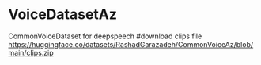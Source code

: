 # VoiceDatasetAz
CommonVoiceDataset for deepspeech
#download clips file https://huggingface.co/datasets/RashadGarazadeh/CommonVoiceAz/blob/main/clips.zip
